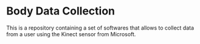 # Body Data Collection

This is a repository containing a set of softwares that allows to collect data from a user using the Kinect sensor from Microsoft.
